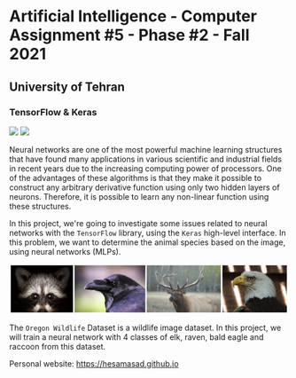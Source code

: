 # Artificial Intelligence - Computer Assignment #5 - Phase #2 - Fall 2021
## University of Tehran
### TensorFlow & Keras

<img src='https://upload.wikimedia.org/wikipedia/commons/thumb/2/2d/Tensorflow_logo.svg/1200px-Tensorflow_logo.svg.png' width=100 /> <img src='https://upload.wikimedia.org/wikipedia/commons/thumb/a/ae/Keras_logo.svg/1200px-Keras_logo.svg.png' width=100 />

Neural networks are one of the most powerful machine learning structures that have found many applications in various scientific and industrial fields in recent years due to the increasing computing power of processors. One of the advantages of these algorithms is that they make it possible to construct any arbitrary derivative function using only two hidden layers of neurons. Therefore, it is possible to learn any non-linear function using these structures. 

In this project, we're going to investigate some issues related to neural networks with the `TensorFlow` library, using the `Keras` high-level interface. In this problem, we want to determine the animal species based on the image, using neural networks (MLPs).

<img src='https://github.com/HesamAsad/AI-Fall2021-CA5-p2-TensorFlow-Keras/blob/master/Oregon%20WildLife.jpg?raw=true' width=600>

The `Oregon Wildlife` Dataset is a wildlife image dataset. In this project, we will train a neural network with 4 classes of elk, raven, bald eagle and raccoon from this dataset.

Personal website: https://hesamasad.github.io
